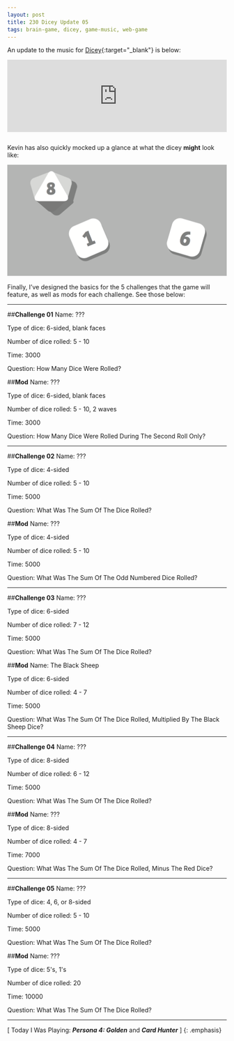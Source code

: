 ```yaml
---
layout: post
title: 230 Dicey Update 05
tags: brain-game, dicey, game-music, web-game
---
```

An update to the music for [Dicey](http://sandcastle.co/dicey){:target="_blank"} is below:

<iframe width="100%" height="166" scrolling="no" frameborder="no" style="margin-bottom:10px;" src="https://w.soundcloud.com/player/?url=https%3A//api.soundcloud.com/tracks/219899133&amp;color=00aabb&amp;auto_play=false&amp;hide_related=false&amp;show_comments=true&amp;show_user=true&amp;show_reposts=false"></iframe>

Kevin has also quickly mocked up a glance at what the dicey **might** look like:

![diceyUI05](/img/games/230_Dicey_Update_05.png "Dicey Update 05")

Finally, I’ve designed the basics for the 5 challenges that the game will feature, as well as mods for each challenge.  See those below:

---

##**Challenge 01**
Name: ???

Type of dice: 6-sided, blank faces

Number of dice rolled: 5 - 10

Time: 3000

Question: How Many Dice Were Rolled?

##**Mod**
Name: ???

Type of dice: 6-sided, blank faces

Number of dice rolled: 5 - 10, 2 waves

Time: 3000

Question: How Many Dice Were Rolled During The Second Roll Only?

---

##**Challenge 02**
Name: ???

Type of dice: 4-sided 

Number of dice rolled: 5 - 10

Time: 5000

Question: What Was The Sum Of The Dice Rolled?

##**Mod**
Name: ???

Type of dice: 4-sided

Number of dice rolled: 5 - 10

Time: 5000

Question: What Was The Sum Of The Odd Numbered Dice Rolled?

---

##**Challenge 03**
Name: ???

Type of dice: 6-sided 

Number of dice rolled: 7 - 12

Time: 5000

Question: What Was The Sum Of The Dice Rolled?

##**Mod**
Name: The Black Sheep

Type of dice: 6-sided 

Number of dice rolled: 4 - 7

Time: 5000

Question: What Was The Sum Of The Dice Rolled, Multiplied By The Black Sheep Dice?

---

##**Challenge 04**
Name: ???

Type of dice: 8-sided 

Number of dice rolled: 6 - 12

Time: 5000

Question: What Was The Sum Of The Dice Rolled?

##**Mod**
Name: ???

Type of dice: 8-sided 

Number of dice rolled: 4 - 7

Time: 7000

Question: What Was The Sum Of The Dice Rolled, Minus The Red Dice?

---

##**Challenge 05**
Name: ???

Type of dice: 4, 6, or 8-sided 

Number of dice rolled: 5 - 10

Time: 5000

Question: What Was The Sum Of The Dice Rolled?

##**Mod**
Name: ???

Type of dice: 5's, 1's

Number of dice rolled: 20

Time: 10000

Question: What Was The Sum Of The Dice Rolled?

---

[ Today I Was Playing: ***Persona 4: Golden*** and ***Card Hunter*** ]
{: .emphasis}

